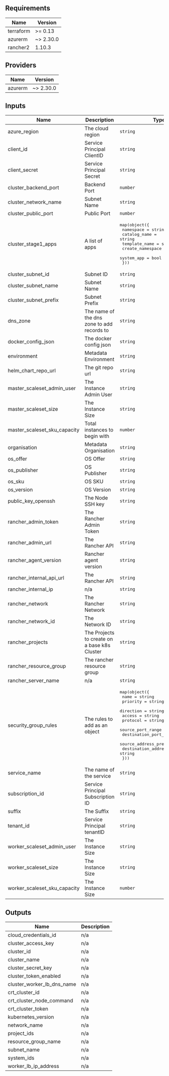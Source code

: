 ## Requirements

| Name | Version |
|------|---------|
| terraform | >= 0.13 |
| azurerm | ~> 2.30.0 |
| rancher2 | 1.10.3 |

## Providers

| Name | Version |
|------|---------|
| azurerm | ~> 2.30.0 |

## Inputs

| Name | Description | Type | Default | Required |
|------|-------------|------|---------|:--------:|
| azure\_region | The cloud region | `string` | n/a | yes |
| client\_id | Service Principal ClientID | `string` | n/a | yes |
| client\_secret | Service Principal Secret | `string` | n/a | yes |
| cluster\_backend\_port | Backend Port | `number` | n/a | yes |
| cluster\_network\_name | Subnet Name | `string` | n/a | yes |
| cluster\_public\_port | Public Port | `number` | n/a | yes |
| cluster\_stage1\_apps | A list of apps | <pre>map(object({<br>    namespace = string<br>    catalog_name = string<br>    template_name = string<br>    create_namespace = bool<br>    system_app = bool<br>  }))</pre> | n/a | yes |
| cluster\_subnet\_id | Subnet ID | `string` | n/a | yes |
| cluster\_subnet\_name | Subnet Name | `string` | n/a | yes |
| cluster\_subnet\_prefix | Subnet Prefix | `string` | n/a | yes |
| dns\_zone | The name of the dns zone to add records to | `string` | n/a | yes |
| docker\_config\_json | The docker config json | `string` | n/a | yes |
| environment | Metadata Environment | `string` | n/a | yes |
| helm\_chart\_repo\_url | The git repo url | `string` | n/a | yes |
| master\_scaleset\_admin\_user | The Instance Admin User | `string` | n/a | yes |
| master\_scaleset\_size | The Instance Size | `string` | n/a | yes |
| master\_scaleset\_sku\_capacity | Total instances to begin with | `number` | n/a | yes |
| organisation | Metadata Organisation | `string` | n/a | yes |
| os\_offer | OS Offer | `string` | n/a | yes |
| os\_publisher | OS Publisher | `string` | n/a | yes |
| os\_sku | OS SKU | `string` | n/a | yes |
| os\_version | OS Version | `string` | n/a | yes |
| public\_key\_openssh | The Node SSH key | `string` | n/a | yes |
| rancher\_admin\_token | The Rancher Admin Token | `string` | n/a | yes |
| rancher\_admin\_url | The Rancher API | `string` | n/a | yes |
| rancher\_agent\_version | Rancher agent version | `string` | n/a | yes |
| rancher\_internal\_api\_url | The Rancher API | `string` | n/a | yes |
| rancher\_internal\_ip | n/a | `string` | n/a | yes |
| rancher\_network | The Rancher Network | `string` | n/a | yes |
| rancher\_network\_id | The Network ID | `string` | n/a | yes |
| rancher\_projects | The Projects to create on a base k8s Cluster | `string` | n/a | yes |
| rancher\_resource\_group | The rancher resource group | `string` | n/a | yes |
| rancher\_server\_name | n/a | `string` | n/a | yes |
| security\_group\_rules | The rules to add as an object | <pre>map(object({<br>    name                                        = string<br>    priority                                    = string<br>    direction                                   = string<br>    access                                      = string<br>    protocol                                    = string<br>    source_port_range                           = string<br>    destination_port_range                      = string<br>    source_address_prefix                       = string<br>    destination_address_prefix                  = string<br>  }))</pre> | n/a | yes |
| service\_name | The name of the service | `string` | n/a | yes |
| subscription\_id | Service Principal Subscription ID | `string` | n/a | yes |
| suffix | The Suffix | `string` | n/a | yes |
| tenant\_id | Service Principal tenantID | `string` | n/a | yes |
| worker\_scaleset\_admin\_user | The Instance Size | `string` | n/a | yes |
| worker\_scaleset\_size | The Instance Size | `string` | n/a | yes |
| worker\_scaleset\_sku\_capacity | The Instance Size | `number` | n/a | yes |

## Outputs

| Name | Description |
|------|-------------|
| cloud\_credentials\_id | n/a |
| cluster\_access\_key | n/a |
| cluster\_id | n/a |
| cluster\_name | n/a |
| cluster\_secret\_key | n/a |
| cluster\_token\_enabled | n/a |
| cluster\_worker\_lb\_dns\_name | n/a |
| crt\_cluster\_id | n/a |
| crt\_cluster\_node\_command | n/a |
| crt\_cluster\_token | n/a |
| kubernetes\_version | n/a |
| network\_name | n/a |
| project\_ids | n/a |
| resource\_group\_name | n/a |
| subnet\_name | n/a |
| system\_ids | n/a |
| worker\_lb\_ip\_address | n/a |

